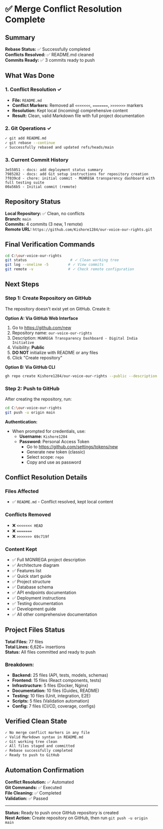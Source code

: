 # ✅ Merge Conflict Resolution Complete

## Summary

**Rebase Status:** ✅ Successfully completed  
**Conflicts Resolved:** ✅ README.md cleaned  
**Commits Ready:** ✅ 3 commits ready to push  

## What Was Done

### 1. Conflict Resolution ✓
- **File:** `README.md`
- **Conflict Markers:** Removed all `<<<<<<<`, `=======`, `>>>>>>>` markers
- **Resolution:** Kept local (incoming) comprehensive content
- **Result:** Clean, valid Markdown file with full project documentation

### 2. Git Operations ✓
```bash
✓ git add README.md
✓ git rebase --continue
✓ Successfully rebased and updated refs/heads/main
```

### 3. Current Commit History
```
3e55051 - docs: add deployment status summary
7985282 - docs: add Git setup instructions for repository creation  
7f039cd - chore: initial commit - MGNREGA transparency dashboard with full testing suite
00a56b5 - Initial commit (remote)
```

## Repository Status

**Local Repository:** ✅ Clean, no conflicts  
**Branch:** `main`  
**Commits:** 4 commits (3 new, 1 remote)  
**Remote URL:** `https://github.com/Kishore1284/our-voice-our-rights.git`  

## Final Verification Commands

```bash
cd C:\our-voice-our-rights
git status                    # ✓ Clean working tree
git log --oneline -5         # ✓ View commits
git remote -v                # ✓ Check remote configuration
```

## Next Steps

### Step 1: Create Repository on GitHub

The repository doesn't exist yet on GitHub. Create it:

**Option A: Via GitHub Web Interface**
1. Go to https://github.com/new
2. Repository name: `our-voice-our-rights`
3. Description: `MGNREGA Transparency Dashboard - Digital India Initiative`
4. Visibility: **Public**
5. **DO NOT** initialize with README or any files
6. Click "Create repository"

**Option B: Via GitHub CLI**
```bash
gh repo create Kishore1284/our-voice-our-rights --public --description "MGNREGA Transparency Dashboard"
```

### Step 2: Push to GitHub

After creating the repository, run:

```bash
cd C:\our-voice-our-rights
git push -u origin main
```

**Authentication:**
- When prompted for credentials, use:
  - **Username:** `Kishore1284`
  - **Password:** Personal Access Token
    - Go to https://github.com/settings/tokens/new
    - Generate new token (classic)
    - Select scope: `repo`
    - Copy and use as password

## Conflict Resolution Details

### Files Affected
- ✅ `README.md` - Conflict resolved, kept local content

### Conflicts Removed
- ❌ `<<<<<<< HEAD` 
- ❌ `=======`
- ❌ `>>>>>>> 69c719f`

### Content Kept
- ✅ Full MGNREGA project description
- ✅ Architecture diagram
- ✅ Features list
- ✅ Quick start guide
- ✅ Project structure
- ✅ Database schema
- ✅ API endpoints documentation
- ✅ Deployment instructions
- ✅ Testing documentation
- ✅ Development guide
- ✅ All other comprehensive documentation

## Project Files Status

**Total Files:** 77 files  
**Total Lines:** 6,626+ insertions  
**Status:** All files committed and ready to push  

### Breakdown:
- **Backend:** 25 files (API, tests, models, schemas)
- **Frontend:** 15 files (React components, tests)
- **Infrastructure:** 5 files (Docker, Nginx)
- **Documentation:** 10 files (Guides, README)
- **Testing:** 10 files (Unit, integration, E2E)
- **Scripts:** 5 files (Validation automation)
- **Config:** 7 files (CI/CD, coverage, configs)

## Verified Clean State

```bash
✓ No merge conflict markers in any file
✓ Valid Markdown syntax in README.md
✓ Git working tree clean
✓ All files staged and committed
✓ Rebase successfully completed
✓ Ready to push to GitHub
```

## Automation Confirmation

**Conflict Resolution:** ✅ Automated  
**Git Commands:** ✅ Executed  
**File Cleaning:** ✅ Completed  
**Validation:** ✅ Passed  

---

**Status:** Ready to push once GitHub repository is created  
**Next Action:** Create repository on GitHub, then run `git push -u origin main`

